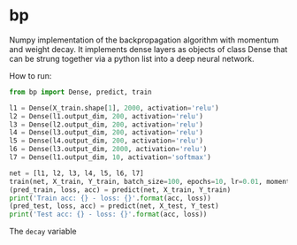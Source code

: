 # bp
Numpy implementation of the backpropagation algorithm with momentum and weight decay. It implements dense layers as objects of class Dense that can be strung together via a python list into a deep neural network.

How to run:

```python
from bp import Dense, predict, train

l1 = Dense(X_train.shape[1], 2000, activation='relu')
l2 = Dense(l1.output_dim, 200, activation='relu')
l3 = Dense(l2.output_dim, 200, activation='relu')
l4 = Dense(l3.output_dim, 200, activation='relu')
l5 = Dense(l4.output_dim, 200, activation='relu')
l6 = Dense(l3.output_dim, 2000, activation='relu')
l7 = Dense(l1.output_dim, 10, activation='softmax')

net = [l1, l2, l3, l4, l5, l6, l7]
train(net, X_train, Y_train, batch_size=100, epochs=10, lr=0.01, momentum=0., decay=0., verbose=100)
(pred_train, loss, acc) = predict(net, X_train, Y_train)
print('Train acc: {} - loss: {}'.format(acc, loss))
(pred_test, loss, acc) = predict(net, X_test, Y_test)
print('Test acc: {} - loss: {}'.format(acc, loss))
```

The ```decay``` variable

